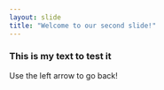 ```yaml
---
layout: slide
title: "Welcome to our second slide!"
---
```

### This is my text to test it
Use the left arrow to go back!